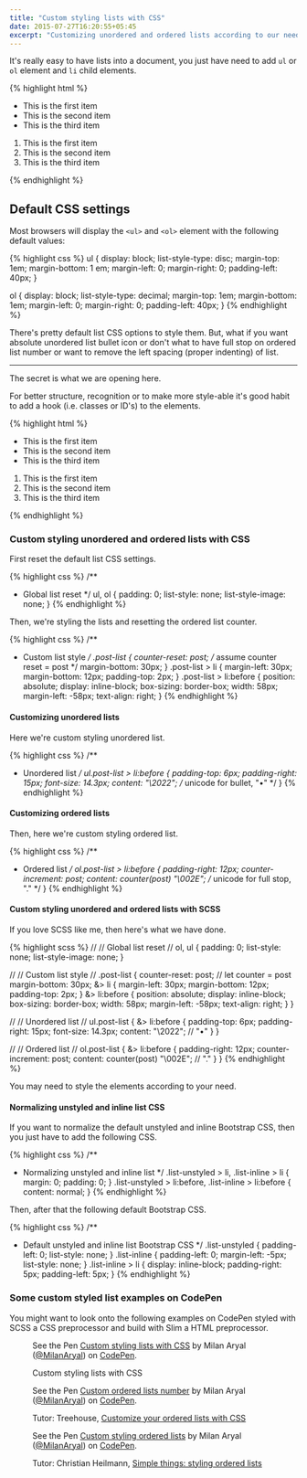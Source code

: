 ```yaml
---
title: "Custom styling lists with CSS"
date: 2015-07-27T16:20:55+05:45
excerpt: "Customizing unordered and ordered lists according to our needs with the help of CSS."
---
```


It's really easy to have lists into a document, you just have need to add `ul` or `ol` element and `li` child elements.

{% highlight html %}
<ul>
  <li>This is the first item</li>
  <li>This is the second item</li>
  <li>This is the third item</li>
</ul>

<ol>
  <li>This is the first item</li>
  <li>This is the second item</li>
  <li>This is the third item</li>
</ol>
{% endhighlight %}

## Default CSS settings

Most browsers will display the `<ul>` and `<ol>` element with the following default values:

{% highlight css %}
ul {
  display: block;
  list-style-type: disc;
  margin-top: 1em;
  margin-bottom: 1 em;
  margin-left: 0;
  margin-right: 0;
  padding-left: 40px;
}

ol {
  display: block;
  list-style-type: decimal;
  margin-top: 1em;
  margin-bottom: 1em;
  margin-left: 0;
  margin-right: 0;
  padding-left: 40px;
}
{% endhighlight %}

There's pretty default list CSS options to style them. But, what if you want absolute unordered list bullet icon or don't what to have full stop on ordered list number or want to remove the left spacing (proper indenting) of list.

---

The secret is what we are opening here.

For better structure, recognition or to make more style-able it's good habit to add a hook (i.e. classes or ID's) to the elements.

{% highlight html %}
<ul class="post-list">
  <li>This is the first item</li>
  <li>This is the second item</li>
  <li>This is the third item</li>
</ul>

<ol class="post-list">
  <li>This is the first item</li>
  <li>This is the second item</li>
  <li>This is the third item</li>
</ol>
{% endhighlight %}

### Custom styling unordered and ordered lists with CSS

First reset the default list CSS settings.

{% highlight css %}
/**
 * Global list reset
 */
ul, ol {
  padding: 0;
  list-style: none;
  list-style-image: none;
}
{% endhighlight %}

Then, we're styling the lists and resetting the ordered list counter.

{% highlight css %}
/**
 * Custom list style
 */
.post-list {
  counter-reset: post; /* assume counter reset = post */
  margin-bottom: 30px;
}
.post-list > li {
  margin-left: 30px;
  margin-bottom: 12px;
  padding-top: 2px;
}
.post-list > li:before {
  position: absolute;
  display: inline-block;
  box-sizing: border-box;
  width: 58px;
  margin-left: -58px;
  text-align: right;
}
{% endhighlight %}

#### Customizing unordered lists

Here we're custom styling unordered list.

{% highlight css %}
/**
 *  Unordered list
 */
ul.post-list > li:before {
  padding-top: 6px;
  padding-right: 15px;
  font-size: 14.3px;
  content: "\2022"; /* unicode for bullet, "•" */
}
{% endhighlight %}

#### Customizing ordered lists

Then, here we're custom styling ordered list.

{% highlight css %}
/**
 * Ordered list
 */
ol.post-list > li:before {
  padding-right: 12px;
  counter-increment: post;
  content: counter(post) "\002E"; /* unicode for full stop, "." */
}
{% endhighlight %}

#### Custom styling unordered and ordered lists with SCSS

If you love SCSS like me, then here's what we have done.

{% highlight scss %}
//
// Global list reset
//
ol, ul {
  padding: 0;
  list-style: none;
  list-style-image: none;
}

//
// Custom list style
//
.post-list {
  counter-reset: post; // let counter = post
  margin-bottom: 30px;
  &> li {
   margin-left: 30px;
   margin-bottom: 12px;
   padding-top: 2px;
  }
  &> li:before {
    position: absolute;
    display: inline-block;
    box-sizing: border-box;
    width: 58px;
    margin-left: -58px;
    text-align: right;
  }
}

//
// Unordered list
//
ul.post-list {
  &> li:before {
    padding-top: 6px;
    padding-right: 15px;
    font-size: 14.3px;
    content: "\2022"; // "•"
  }
}

//
// Ordered list
//
ol.post-list {
  &> li:before {
    padding-right: 12px;
    counter-increment: post;
    content: counter(post) "\002E"; // "."
  }
}
{% endhighlight %}

<div class="alert alert-info">
  <p>You may need to style the elements according to your need.</p>
</div>

#### Normalizing unstyled and inline list CSS

If you want to normalize the default unstyled and inline Bootstrap CSS, then you just have to add the following CSS.

{% highlight css %}
/**
 * Normalizing unstyled and inline list
 */
 .list-unstyled > li,
 .list-inline > li {
   margin: 0;
   padding: 0;
 }
 .list-unstyled > li:before,
 .list-inline > li:before {
   content: normal;
}
{% endhighlight %}

Then, after that the following default Bootstrap CSS.

{% highlight css %}
/**
 * Default unstyled and inline list Bootstrap CSS
 */
.list-unstyled {
  padding-left: 0;
  list-style: none;
}
.list-inline {
  padding-left: 0;
  margin-left: -5px;
  list-style: none;
}
.list-inline > li {
  display: inline-block;
  padding-right: 5px;
  padding-left: 5px;
}
{% endhighlight %}

### Some custom styled list examples on CodePen

You might want to look onto the following examples on CodePen styled with SCSS a CSS preprocessor and build with Slim a HTML preprocessor.

<figure>
  <p data-height="268" data-theme-id="0" data-slug-hash="pJxqzM" data-default-tab="result" data-user="MilanAryal" class='codepen'>See the Pen <a href='http://codepen.io/MilanAryal/pen/pJxqzM/'>Custom styling lists with CSS</a> by Milan Aryal (<a href='http://codepen.io/MilanAryal'>@MilanAryal</a>) on <a href='http://codepen.io'>CodePen</a>.</p>
  <script async src="//assets.codepen.io/assets/embed/ei.js"></script>

  <figcaption>Custom styling lists with CSS</figcaption>
</figure>

<figure>
  <p data-height="268" data-theme-id="0" data-slug-hash="BNqGmr" data-default-tab="result" data-user="MilanAryal" class='codepen'>See the Pen <a href='http://codepen.io/MilanAryal/pen/BNqGmr/'>Custom ordered lists number</a> by Milan Aryal (<a href='http://codepen.io/MilanAryal'>@MilanAryal</a>) on <a href='http://codepen.io'>CodePen</a>.</p>
  <script async src="//assets.codepen.io/assets/embed/ei.js"></script>

  <figcaption>Tutor: Treehouse, <a href="http://blog.teamtreehouse.com/customize-ordered-lists-pseudo-element" rel="nofollow">Customize your ordered lists with CSS</a></figcaption>
</figure>

<figure>
  <p data-height="268" data-theme-id="0" data-slug-hash="GJYwdO" data-default-tab="result" data-user="MilanAryal" class='codepen'>See the Pen <a href='http://codepen.io/MilanAryal/pen/GJYwdO/'>Custom styling ordered lists</a> by Milan Aryal (<a href='http://codepen.io/MilanAryal'>@MilanAryal</a>) on <a href='http://codepen.io'>CodePen</a>.</p>
  <script async src="//assets.codepen.io/assets/embed/ei.js"></script>

  <figcaption>Tutor: Christian Heilmann, <a rel="nofollow" href="http://christianheilmann.com/2014/11/19/simple-things-styling-ordered-lists/">Simple things: styling ordered lists</a></figcaption>
</figure>
